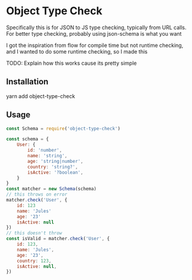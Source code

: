 Object Type Check
=================

Specifically this is for JSON to JS type checking, typically from URL calls.
For better type checking, probably using json-schema is what you want

I got the inspiration from flow for compile time but not runtime checking, and I wanted to do some runtime checking, so I made this

TODO: Explain how this works cause its pretty simple

Installation
-------------
yarn add object-type-check

Usage
-----
```javascript
const Schema = require('object-type-check')

const schema = {
    User: {
        id: 'number',
        name: 'string',
        age: 'string|number',
        country: 'string?',
        isActive: '?boolean',
    }
}
const matcher = new Schema(schema)
// this throws on error
matcher.check('User', {
    id: 123
    name: 'Jules'
    age: '23'
    isActive: null
})
// this doesn't throw
const isValid = matcher.check('User', {
    id: 123,
    name: 'Jules',
    age: '23',
    country: 123,
    isActive: null,
})
```
